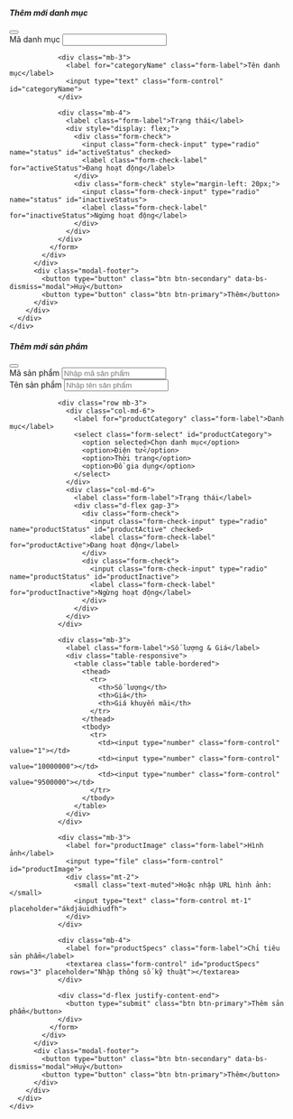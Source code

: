   <div class="modal fade" id="exampleModalAddCategory" tabindex="-1" aria-labelledby="exampleModalLabel"
    aria-hidden="true">
    <div class="modal-dialog">
      <div class="modal-content">
        <div class="modal-header">
          <h5 class="modal-title" id="exampleModalLabel">Thêm mới danh mục</h5>
          <button type="button" class="btn-close" data-bs-dismiss="modal" aria-label="Close"></button>
        </div>
        <div class="modal-body">
          <div class="card border-0 shadow-sm mb-4">
            <div class="card-body">
              <form>
                <div class="mb-3">
                  <label for="categoryCode" class="form-label">Mã danh mục</label>
                  <input type="text" class="form-control" id="categoryCode">
                </div>

                <div class="mb-3">
                  <label for="categoryName" class="form-label">Tên danh mục</label>
                  <input type="text" class="form-control" id="categoryName">
                </div>

                <div class="mb-4">
                  <label class="form-label">Trạng thái</label>
                  <div style="display: flex;">
                    <div class="form-check">
                      <input class="form-check-input" type="radio" name="status" id="activeStatus" checked>
                      <label class="form-check-label" for="activeStatus">Đang hoạt động</label>
                    </div>
                    <div class="form-check" style="margin-left: 20px;">
                      <input class="form-check-input" type="radio" name="status" id="inactiveStatus">
                      <label class="form-check-label" for="inactiveStatus">Ngừng hoạt động</label>
                    </div>
                  </div>
                </div>
              </form>
            </div>
          </div>
          <div class="modal-footer">
            <button type="button" class="btn btn-secondary" data-bs-dismiss="modal">Huỷ</button>
            <button type="button" class="btn btn-primary">Thêm</button>
          </div>
        </div>
      </div>
    </div>
  </div>

  <!-- Modal thêm sản phẩm -->
  <div class="modal fade" id="exampleModalAddProduct" tabindex="-1" aria-labelledby="exampleModalLabel"
    aria-hidden="true">
    <div class="modal-dialog">
      <div class="modal-content">
        <div class="modal-header">
          <h5 class="modal-title" id="exampleModalLabel">Thêm mới sản phẩm</h5>
          <button type="button" class="btn-close" data-bs-dismiss="modal" aria-label="Close"></button>
        </div>
        <div class="modal-body">
          <div class="card border-0 shadow-sm mb-4">
            <div class="card-body">
              <form>
                <div class="row mb-3">
                  <div class="col-md-6">
                    <label for="productCode" class="form-label">Mã sản phẩm</label>
                    <input type="text" class="form-control" id="productCode" placeholder="Nhập mã sản phẩm">
                  </div>
                  <div class="col-md-6">
                    <label for="productName" class="form-label">Tên sản phẩm</label>
                    <input type="text" class="form-control" id="productName" placeholder="Nhập tên sản phẩm">
                  </div>
                </div>
                
                <div class="row mb-3">
                  <div class="col-md-6">
                    <label for="productCategory" class="form-label">Danh mục</label>
                    <select class="form-select" id="productCategory">
                      <option selected>Chọn danh mục</option>
                      <option>Điện tử</option>
                      <option>Thời trang</option>
                      <option>Đồ gia dụng</option>
                    </select>
                  </div>
                  <div class="col-md-6">
                    <label class="form-label">Trạng thái</label>
                    <div class="d-flex gap-3">
                      <div class="form-check">
                        <input class="form-check-input" type="radio" name="productStatus" id="productActive" checked>
                        <label class="form-check-label" for="productActive">Đang hoạt động</label>
                      </div>
                      <div class="form-check">
                        <input class="form-check-input" type="radio" name="productStatus" id="productInactive">
                        <label class="form-check-label" for="productInactive">Ngừng hoạt động</label>
                      </div>
                    </div>
                  </div>
                </div>
                
                <div class="mb-3">
                  <label class="form-label">Số lượng & Giá</label>
                  <div class="table-responsive">
                    <table class="table table-bordered">
                      <thead>
                        <tr>
                          <th>Số lượng</th>
                          <th>Giá</th>
                          <th>Giá khuyến mãi</th>
                        </tr>
                      </thead>
                      <tbody>
                        <tr>
                          <td><input type="number" class="form-control" value="1"></td>
                          <td><input type="number" class="form-control" value="10000000"></td>
                          <td><input type="number" class="form-control" value="9500000"></td>
                        </tr>
                      </tbody>
                    </table>
                  </div>
                </div>
                
                <div class="mb-3">
                  <label for="productImage" class="form-label">Hình ảnh</label>
                  <input type="file" class="form-control" id="productImage">
                  <div class="mt-2">
                    <small class="text-muted">Hoặc nhập URL hình ảnh:</small>
                    <input type="text" class="form-control mt-1" placeholder="ákdjáuidhiudfh">
                  </div>
                </div>
                
                <div class="mb-4">
                  <label for="productSpecs" class="form-label">Chỉ tiêu sản phẩm</label>
                  <textarea class="form-control" id="productSpecs" rows="3" placeholder="Nhập thông số kỹ thuật"></textarea>
                </div>
                
                <div class="d-flex justify-content-end">
                  <button type="submit" class="btn btn-primary">Thêm sản phẩm</button>
                </div>
              </form>
            </div>
          </div>
          <div class="modal-footer">
            <button type="button" class="btn btn-secondary" data-bs-dismiss="modal">Huỷ</button>
            <button type="button" class="btn btn-primary">Thêm</button>
          </div>
        </div>
      </div>
    </div>
  </div>